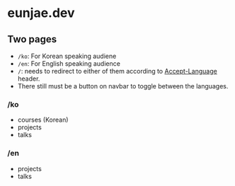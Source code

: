 # eunjae.dev

## Two pages
* `/ko`: For Korean speaking audiene
* `/en`: For English speaking audience
* `/`: needs to redirect to either of them according to [Accept-Language](https://developer.mozilla.org/en-US/docs/Web/HTTP/Headers/Accept-Language) header.
* There still must be a button on navbar to toggle between the languages.

### /ko
* courses (Korean)
* projects
* talks

### /en
* projects
* talks